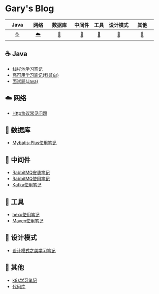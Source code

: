 # Gary's Blog

|&nbsp;&nbsp;&nbsp;Java&nbsp;&nbsp;&nbsp;|&nbsp;网络&nbsp;| &nbsp;&nbsp;数据库&nbsp;&nbsp;|中间件|工具|设计模式| &nbsp;&nbsp;&nbsp;其他&nbsp;&nbsp;&nbsp; |
| :---: | :----: | :---: | :----: | :----: | :----: | :----: |
| [:coffee:](#coffee-Java) | [:cloud:](#cloud-网络) | [:floppy_disk:](#floppy_disk-数据库) | [:art:](#art-中间件) | [:wrench:](#wrench-工具) |[:watermelon:](#watermelon-设计模式)|[:memo:](#memo-其他)|

## :coffee: Java
- [线程池学习笔记](https://garyleeeee.github.io/2021/07/28/%E7%BA%BF%E7%A8%8B%E6%B1%A0%E5%AD%A6%E4%B9%A0%E7%AC%94%E8%AE%B0/)
- [高可用学习笔记(科普向)](https://garyleeeee.github.io/2021/08/01/%E9%AB%98%E5%8F%AF%E7%94%A8%E5%AD%A6%E4%B9%A0%E7%AC%94%E8%AE%B0-%E7%A7%91%E6%99%AE%E5%90%91/)
- [面试题(Java)](https://garyleeeee.github.io/2021/08/03/%E9%9D%A2%E8%AF%95%E9%A2%98-Java/)

## :cloud: 网络
- [Http协议常见问题](https://garyleeeee.github.io/2021/11/07/Http%E5%8D%8F%E8%AE%AE%E5%B8%B8%E8%A7%81%E9%97%AE%E9%A2%98/)

## :floppy_disk: 数据库
- [Mybatis-Plus使用笔记](https://garyleeeee.github.io/2021/11/09/Mybatis-Plus%E4%BD%BF%E7%94%A8%E7%AC%94%E8%AE%B0/)

## :art: 中间件
- [RabbitMQ安装笔记](https://garyleeeee.github.io/2021/11/05/RabbitMQ%E5%AE%89%E8%A3%85%E7%AC%94%E8%AE%B0/)
- [RabbitMQ使用笔记](https://garyleeeee.github.io/2021/11/06/RabbitMQ%E4%BD%BF%E7%94%A8%E7%AC%94%E8%AE%B0/)
- [Kafka使用笔记](https://garyleeeee.github.io/2021/11/07/Kafka%E4%BD%BF%E7%94%A8%E7%AC%94%E8%AE%B0/)

## :wrench: 工具
- [hexo使用笔记](https://garyleeeee.github.io/2021/07/31/hexo%E4%BD%BF%E7%94%A8%E7%AC%94%E8%AE%B0/)
- [Maven使用笔记](https://garyleeeee.github.io/2021/11/07/Maven%E4%BD%BF%E7%94%A8%E7%AC%94%E8%AE%B0/)

## :watermelon: 设计模式
- [设计模式之美学习笔记](https://garyleeeee.github.io/2021/11/13/%E8%AE%BE%E8%AE%A1%E6%A8%A1%E5%BC%8F%E4%B9%8B%E7%BE%8E%E5%AD%A6%E4%B9%A0%E7%AC%94%E8%AE%B0/)

## :memo: 其他
- [k8s学习笔记](https://garyleeeee.github.io/2021/08/12/k8s%E5%AD%A6%E4%B9%A0%E7%AC%94%E8%AE%B0/)
- [代码库](https://garyleeeee.github.io/2021/08/07/%E4%BB%A3%E7%A0%81%E5%BA%93/)
